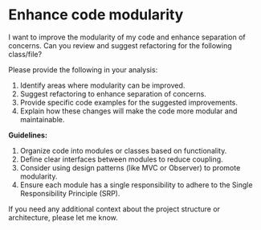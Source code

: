# Enhance code modularity

I want to improve the modularity of my code and enhance separation of concerns. Can you review and suggest refactoring for the following class/file?




Please provide the following in your analysis:

1. Identify areas where modularity can be improved.
2. Suggest refactoring to enhance separation of concerns.
3. Provide specific code examples for the suggested improvements.
4. Explain how these changes will make the code more modular and maintainable.

**Guidelines:**
1. Organize code into modules or classes based on functionality.
2. Define clear interfaces between modules to reduce coupling.
3. Consider using design patterns (like MVC or Observer) to promote modularity.
4. Ensure each module has a single responsibility to adhere to the Single Responsibility Principle (SRP).

If you need any additional context about the project structure or architecture, please let me know.

